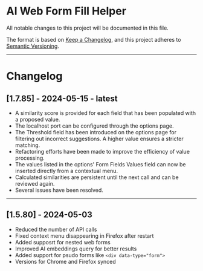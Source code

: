 # AI Web Form Fill Helper

All notable changes to this project will be documented in this file.

The format is based on [Keep a Changelog](https://keepachangelog.com/en/1.0.0/),
and this project adheres to [Semantic Versioning](https://semver.org/spec/v2.0.0.html).

<hr>

# Changelog

## [1.7.85] - 2024-05-15 - latest

- A similarity score is provided for each field that has been populated with a proposed value.
- The localhost port can be configured through the options page.
- The Threshold field has been introduced on the options page for filtering out incorrect suggestions. A higher value ensures a stricter matching.
- Refactoring efforts have been made to improve the efficiency of value processing.
- The values listed in the options' Form Fields Values field can now be inserted directly from a contextual menu.
- Calculated similarities are persistent until the next call and can be reviewed again.
- Several issues have been resolved.

<hr>

## [1.5.80] - 2024-05-03

- Reduced the number of API calls
- Fixed context menu disappearing in Firefox after restart
- Added supposrt for nested web forms
- Improved AI embeddings query for better results
- Added support for psudo forms like `<div data-type="form">`
- Versions for Chrome and Firefox synced

